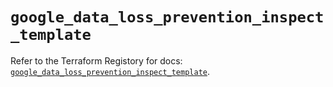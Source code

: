 # `google_data_loss_prevention_inspect_template`

Refer to the Terraform Registory for docs: [`google_data_loss_prevention_inspect_template`](https://registry.terraform.io/providers/hashicorp/google-beta/4.65.2/docs/resources/google_data_loss_prevention_inspect_template).
